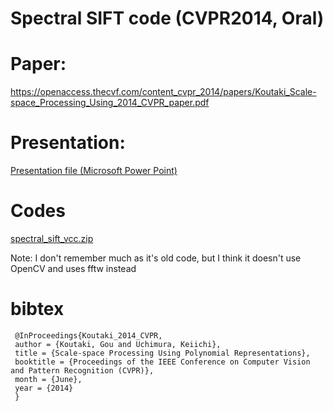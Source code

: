 # Spectral SIFT code (CVPR2014, Oral)


# Paper:
https://openaccess.thecvf.com/content_cvpr_2014/papers/Koutaki_Scale-space_Processing_Using_2014_CVPR_paper.pdf


# Presentation:

[Presentation file (Microsoft Power Point)](https://github.com/goukoutaki/SpectralSIFT/blob/9a7c9afffb38654cafb18ea7c1af5b6e92249390/presen.pptx)


# Codes

[spectral_sift_vcc.zip](https://github.com/goukoutaki/SpectralSIFT/blob/389a08492342e5c24231f2401bba5b6d129f6844/spectral_sift_vcc.zip)

Note: I don't remember much as it's old code, but I think it doesn't use OpenCV and uses fftw instead

# bibtex

```
 @InProceedings{Koutaki_2014_CVPR,
 author = {Koutaki, Gou and Uchimura, Keiichi},
 title = {Scale-space Processing Using Polynomial Representations},
 booktitle = {Proceedings of the IEEE Conference on Computer Vision and Pattern Recognition (CVPR)},
 month = {June},
 year = {2014}
 } 
```
